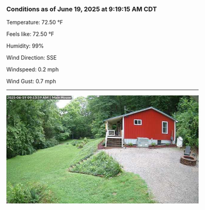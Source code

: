 ### Conditions as of June 19, 2025 at 9:19:15 AM CDT 

Temperature: 72.50 &deg;F

Feels like: 72.50 &deg;F

Humidity: 99%

Wind Direction: SSE

Windspeed: 0.2 mph

Wind Gust: 0.7 mph

---

<img src="./images/latest.jpeg"/>

